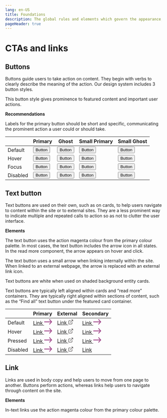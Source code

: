```yaml
---
lang: en-US
title: Foundations
description: The global rules and elements which govern the appearance, structure and behaviour of components.
pageHeader: true
---
```


# CTAs and links

## Buttons

Buttons guide users to take action on content. They begin with verbs to clearly describe the meaning of the action. Our design system includes 3 button styles.

This button style gives prominence to featured content and important user actions.

**Recommendations**

Labels for the primary button should be short and specific, communicating the prominent action a user could or should take.

<div class="cta-buttons-container">
    <table class="table table-borderless table-row-space-lg mb-5">
        <thead>
          <tr>
            <th scope="col"><span></span></th>
            <th scope="col">Primary</th>
            <th scope="col">Ghost</th>
            <th scope="col">Small Primary</th>
            <th scope="col">Small Ghost</th>
          </tr>
        </thead>
        <tbody>
            <tr>
                <td class="row-heading">Default</td>
                <td class="doi-content"><button class="btn btn-primary">Button</button></td>
                <td class="doi-content"><button class="btn btn-outline-primary">Button</button></td>
                <td class="doi-content"><button class="btn btn-sm btn-primary">Button</button></td>
                <td class="doi-content"><button class="btn btn-sm btn-outline-primary">Button</button></td>
            </tr>
            <tr>
                <td class="row-heading">Hover</td>
                <td class="doi-content"><button class="btn btn-primary hover">Button</button></td>
                <td class="doi-content"><button class="btn btn-outline-primary hover">Button</button></td>
                <td class="doi-content"><button class="btn btn-sm btn-primary hover">Button</button></td>
                <td class="doi-content"><button class="btn btn-sm btn-outline-primary hover">Button</button></td>
            </tr>
            <tr>
                <td class="row-heading">Focus</td>
                <td class="doi-content"><button class="btn btn-primary focus">Button</button></td>
                <td class="doi-content"><button class="btn btn-outline-primary focus">Button</button></td>
                <td class="doi-content"><button class="btn btn-sm btn-primary focus">Button</button></td>
                <td class="doi-content"><button class="btn btn-sm btn-outline-primary focus">Button</button></td>
            </tr>
            <tr>
                <td class="row-heading">Disabled</td>
                <td class="doi-content"><button class="btn btn-primary disabled">Button</button></td>
                <td class="doi-content"><button class="btn btn-outline-primary disabled">Button</button></td>
                <td class="doi-content"><button class="btn btn-sm btn-primary disabled">Button</button></td>
                <td class="doi-content"><button class="btn btn-sm btn-outline-primary disabled">Button</button></td>
            </tr>
        </tbody>
    </table>
</div>

<DemoButtons/>

## Text button

Text buttons are used on their own, such as on cards, to help users navigate to content within the site or to external sites. 
They are a less prominent way to indicate multiple and repeated calls to action so as not to clutter the user interface. 

**Elements**

The text button uses the action magenta colour from the primary colour palette. In most cases, the text button includes the arrow icon in all states. In the read more component, the arrow appears on hover and click.

The text button uses a small arrow when linking internally within the site. When linked to an external webpage, the arrow is replaced with an external link icon.

Text buttons are white when used on shaded background entity cards.

Text buttons are typically left aligned within cards and “read more” containers. They are typically right aligned within sections of content, such as the “Find all” text button under the featured card container.

<div class="cta-links-container">
    <table class="table table-borderless table-row-space-lg mb-5">
        <thead>
          <tr>
            <th scope="col"></th>
            <th scope="col">Primary</th>
            <th scope="col">External</th>
            <th scope="col">Secondary</th>
          </tr>
        </thead>
        <tbody>
            <tr>
                <td class="row-heading">Default</td>
                <td class="doi-content">
                    <a href="#" class="link-icon">
                        <span>Link</span>
                        <svg width="26" height="19" viewBox="0 0 26 19" fill="none" xmlns="http://www.w3.org/2000/svg">
                            <path d="M1.53125 8.16634C0.858152 8.16634 0.3125 8.78195 0.3125 9.54134C0.3125 10.2375 0.771 10.8127 1.36587 10.9038L1.53125 10.9163H24.2812C24.9543 10.9163 25.5 10.3007 25.5 9.54134C25.5 8.84523 25.0415 8.26994 24.4466 8.17889L24.2812 8.16634H1.53125Z" fill="#A44D8E"/>
                            <path d="M25.143 8.56907C24.7104 8.08091 24.0333 8.03654 23.5562 8.43594L23.4195 8.56907L16.9195 15.9024C16.4435 16.4394 16.4435 17.31 16.9195 17.8469C17.3521 18.3351 18.0292 18.3795 18.5063 17.9801L18.643 17.8469L25.143 10.5136C25.619 9.97664 25.619 9.10604 25.143 8.56907Z" fill="#A44D8E"/>
                            <path d="M18.643 1.23574C18.1671 0.698765 17.3954 0.698765 16.9195 1.23574C16.4868 1.72389 16.4474 2.48777 16.8015 3.02606L16.9195 3.18028L23.4195 10.5136C23.8954 11.0506 24.6671 11.0506 25.143 10.5136C25.5757 10.0255 25.6151 9.26157 25.261 8.72329L25.143 8.56907L18.643 1.23574Z" fill="#A44D8E"/>
                        </svg>
                    </a>
                </td>
                <td class="doi-content">
                    <a href="#" class="link-icon link-external">
                        <span>Link</span>
                        <svg width="16" height="16" viewBox="0 0 16 16" fill="none" xmlns="http://www.w3.org/2000/svg">
                            <path fill-rule="evenodd" clip-rule="evenodd" d="M10.5002 1.95831H13.1579L5.89155 9.2247L5.83104 9.2948C5.64949 9.53948 5.66966 9.8867 5.89155 10.1086C6.13563 10.3527 6.53136 10.3527 6.77544 10.1086L14.0418 2.8422V5.49998L14.0475 5.58479C14.0889 5.88985 14.3504 6.12498 14.6668 6.12498C15.012 6.12498 15.2918 5.84516 15.2918 5.49998V1.33331C15.2918 1.30518 15.2899 1.27704 15.2862 1.24912L15.2861 1.2485C15.2788 1.19462 15.2646 1.14292 15.2445 1.09431C15.2147 1.02231 15.171 0.954746 15.1131 0.895791L15.1039 0.886553C14.9912 0.776285 14.837 0.708313 14.6668 0.708313H14.6667H10.5002L10.4154 0.714019C10.1103 0.755404 9.87516 1.0169 9.87516 1.33331L9.88087 1.41812C9.92225 1.72318 10.1837 1.95831 10.5002 1.95831ZM7.79183 3.83331C7.79183 3.48813 7.51201 3.20831 7.16683 3.20831H3.00016L2.86056 3.21249C1.65992 3.28464 0.708496 4.2812 0.708496 5.49998V13L0.712678 13.1396C0.784826 14.3402 1.78139 15.2916 3.00016 15.2916H10.5002L10.6398 15.2875C11.8404 15.2153 12.7918 14.2188 12.7918 13V8.83331L12.7861 8.7485C12.7447 8.44344 12.4832 8.20831 12.1668 8.20831C11.8217 8.20831 11.5418 8.48813 11.5418 8.83331V13L11.5365 13.1065C11.4831 13.6318 11.0395 14.0416 10.5002 14.0416H3.00016L2.89366 14.0363C2.36839 13.9829 1.9585 13.5393 1.9585 13V5.49998L1.96387 5.39347C2.01722 4.86821 2.46082 4.45831 3.00016 4.45831H7.16683L7.25164 4.45261C7.5567 4.41122 7.79183 4.14973 7.79183 3.83331Z" fill="#3F3B3B"/>
                        </svg>
                    </a>
                </td>
                <td class="doi-content">
                    <a href="#" class="link-icon link-secondary">
                        <span>Link</span>
                        <svg width="26" height="19" viewBox="0 0 26 19" fill="none" xmlns="http://www.w3.org/2000/svg">
                            <path d="M1.53125 8.16634C0.858152 8.16634 0.3125 8.78195 0.3125 9.54134C0.3125 10.2375 0.771 10.8127 1.36587 10.9038L1.53125 10.9163H24.2812C24.9543 10.9163 25.5 10.3007 25.5 9.54134C25.5 8.84523 25.0415 8.26994 24.4466 8.17889L24.2812 8.16634H1.53125Z" fill="#A44D8E"/>
                            <path d="M25.143 8.56907C24.7104 8.08091 24.0333 8.03654 23.5562 8.43594L23.4195 8.56907L16.9195 15.9024C16.4435 16.4394 16.4435 17.31 16.9195 17.8469C17.3521 18.3351 18.0292 18.3795 18.5063 17.9801L18.643 17.8469L25.143 10.5136C25.619 9.97664 25.619 9.10604 25.143 8.56907Z" fill="#A44D8E"/>
                            <path d="M18.643 1.23574C18.1671 0.698765 17.3954 0.698765 16.9195 1.23574C16.4868 1.72389 16.4474 2.48777 16.8015 3.02606L16.9195 3.18028L23.4195 10.5136C23.8954 11.0506 24.6671 11.0506 25.143 10.5136C25.5757 10.0255 25.6151 9.26157 25.261 8.72329L25.143 8.56907L18.643 1.23574Z" fill="#A44D8E"/>
                        </svg>
                    </a>
                </td>
            </tr>
            <tr>
                <td class="row-heading">Hover</td>
                <td class="doi-content">
                    <a href="#" class="link-icon hover">
                        <span>Link</span>
                        <svg width="26" height="19" viewBox="0 0 26 19" fill="none" xmlns="http://www.w3.org/2000/svg">
                            <path d="M1.53125 8.16634C0.858152 8.16634 0.3125 8.78195 0.3125 9.54134C0.3125 10.2375 0.771 10.8127 1.36587 10.9038L1.53125 10.9163H24.2812C24.9543 10.9163 25.5 10.3007 25.5 9.54134C25.5 8.84523 25.0415 8.26994 24.4466 8.17889L24.2812 8.16634H1.53125Z" fill="#A44D8E"/>
                            <path d="M25.143 8.56907C24.7104 8.08091 24.0333 8.03654 23.5562 8.43594L23.4195 8.56907L16.9195 15.9024C16.4435 16.4394 16.4435 17.31 16.9195 17.8469C17.3521 18.3351 18.0292 18.3795 18.5063 17.9801L18.643 17.8469L25.143 10.5136C25.619 9.97664 25.619 9.10604 25.143 8.56907Z" fill="#A44D8E"/>
                            <path d="M18.643 1.23574C18.1671 0.698765 17.3954 0.698765 16.9195 1.23574C16.4868 1.72389 16.4474 2.48777 16.8015 3.02606L16.9195 3.18028L23.4195 10.5136C23.8954 11.0506 24.6671 11.0506 25.143 10.5136C25.5757 10.0255 25.6151 9.26157 25.261 8.72329L25.143 8.56907L18.643 1.23574Z" fill="#A44D8E"/>
                        </svg>
                    </a>
                </td>
                <td class="doi-content">
                    <a href="#" class="link-icon link-external hover">
                        <span>Link</span>
                        <svg width="16" height="16" viewBox="0 0 16 16" fill="none" xmlns="http://www.w3.org/2000/svg">
                            <path fill-rule="evenodd" clip-rule="evenodd" d="M10.5002 1.95831H13.1579L5.89155 9.2247L5.83104 9.2948C5.64949 9.53948 5.66966 9.8867 5.89155 10.1086C6.13563 10.3527 6.53136 10.3527 6.77544 10.1086L14.0418 2.8422V5.49998L14.0475 5.58479C14.0889 5.88985 14.3504 6.12498 14.6668 6.12498C15.012 6.12498 15.2918 5.84516 15.2918 5.49998V1.33331C15.2918 1.30518 15.2899 1.27704 15.2862 1.24912L15.2861 1.2485C15.2788 1.19462 15.2646 1.14292 15.2445 1.09431C15.2147 1.02231 15.171 0.954746 15.1131 0.895791L15.1039 0.886553C14.9912 0.776285 14.837 0.708313 14.6668 0.708313H14.6667H10.5002L10.4154 0.714019C10.1103 0.755404 9.87516 1.0169 9.87516 1.33331L9.88087 1.41812C9.92225 1.72318 10.1837 1.95831 10.5002 1.95831ZM7.79183 3.83331C7.79183 3.48813 7.51201 3.20831 7.16683 3.20831H3.00016L2.86056 3.21249C1.65992 3.28464 0.708496 4.2812 0.708496 5.49998V13L0.712678 13.1396C0.784826 14.3402 1.78139 15.2916 3.00016 15.2916H10.5002L10.6398 15.2875C11.8404 15.2153 12.7918 14.2188 12.7918 13V8.83331L12.7861 8.7485C12.7447 8.44344 12.4832 8.20831 12.1668 8.20831C11.8217 8.20831 11.5418 8.48813 11.5418 8.83331V13L11.5365 13.1065C11.4831 13.6318 11.0395 14.0416 10.5002 14.0416H3.00016L2.89366 14.0363C2.36839 13.9829 1.9585 13.5393 1.9585 13V5.49998L1.96387 5.39347C2.01722 4.86821 2.46082 4.45831 3.00016 4.45831H7.16683L7.25164 4.45261C7.5567 4.41122 7.79183 4.14973 7.79183 3.83331Z" fill="#3F3B3B"/>
                        </svg>
                    </a>
                </td>
                <td class="doi-content">
                    <a href="#" class="link-icon link-secondary hover">
                        <span>Link</span>
                        <svg width="26" height="19" viewBox="0 0 26 19" fill="none" xmlns="http://www.w3.org/2000/svg">
                            <path d="M1.53125 8.16634C0.858152 8.16634 0.3125 8.78195 0.3125 9.54134C0.3125 10.2375 0.771 10.8127 1.36587 10.9038L1.53125 10.9163H24.2812C24.9543 10.9163 25.5 10.3007 25.5 9.54134C25.5 8.84523 25.0415 8.26994 24.4466 8.17889L24.2812 8.16634H1.53125Z" fill="#A44D8E"/>
                            <path d="M25.143 8.56907C24.7104 8.08091 24.0333 8.03654 23.5562 8.43594L23.4195 8.56907L16.9195 15.9024C16.4435 16.4394 16.4435 17.31 16.9195 17.8469C17.3521 18.3351 18.0292 18.3795 18.5063 17.9801L18.643 17.8469L25.143 10.5136C25.619 9.97664 25.619 9.10604 25.143 8.56907Z" fill="#A44D8E"/>
                            <path d="M18.643 1.23574C18.1671 0.698765 17.3954 0.698765 16.9195 1.23574C16.4868 1.72389 16.4474 2.48777 16.8015 3.02606L16.9195 3.18028L23.4195 10.5136C23.8954 11.0506 24.6671 11.0506 25.143 10.5136C25.5757 10.0255 25.6151 9.26157 25.261 8.72329L25.143 8.56907L18.643 1.23574Z" fill="#A44D8E"/>
                        </svg>
                    </a>
                </td>
            </tr>
            <tr>
                <td class="row-heading">Pressed</td>
                <td class="doi-content">
                    <a href="#" class="link-icon focus">
                        <span>Link</span>
                        <svg width="26" height="19" viewBox="0 0 26 19" fill="none" xmlns="http://www.w3.org/2000/svg">
                            <path d="M1.53125 8.16634C0.858152 8.16634 0.3125 8.78195 0.3125 9.54134C0.3125 10.2375 0.771 10.8127 1.36587 10.9038L1.53125 10.9163H24.2812C24.9543 10.9163 25.5 10.3007 25.5 9.54134C25.5 8.84523 25.0415 8.26994 24.4466 8.17889L24.2812 8.16634H1.53125Z" fill="#A44D8E"/>
                            <path d="M25.143 8.56907C24.7104 8.08091 24.0333 8.03654 23.5562 8.43594L23.4195 8.56907L16.9195 15.9024C16.4435 16.4394 16.4435 17.31 16.9195 17.8469C17.3521 18.3351 18.0292 18.3795 18.5063 17.9801L18.643 17.8469L25.143 10.5136C25.619 9.97664 25.619 9.10604 25.143 8.56907Z" fill="#A44D8E"/>
                            <path d="M18.643 1.23574C18.1671 0.698765 17.3954 0.698765 16.9195 1.23574C16.4868 1.72389 16.4474 2.48777 16.8015 3.02606L16.9195 3.18028L23.4195 10.5136C23.8954 11.0506 24.6671 11.0506 25.143 10.5136C25.5757 10.0255 25.6151 9.26157 25.261 8.72329L25.143 8.56907L18.643 1.23574Z" fill="#A44D8E"/>
                        </svg>
                    </a>
                </td>
                <td class="doi-content">
                    <a href="#" class="link-icon link-external focus">
                        <span>Link</span>
                        <svg width="16" height="16" viewBox="0 0 16 16" fill="none" xmlns="http://www.w3.org/2000/svg">
                            <path fill-rule="evenodd" clip-rule="evenodd" d="M10.5002 1.95831H13.1579L5.89155 9.2247L5.83104 9.2948C5.64949 9.53948 5.66966 9.8867 5.89155 10.1086C6.13563 10.3527 6.53136 10.3527 6.77544 10.1086L14.0418 2.8422V5.49998L14.0475 5.58479C14.0889 5.88985 14.3504 6.12498 14.6668 6.12498C15.012 6.12498 15.2918 5.84516 15.2918 5.49998V1.33331C15.2918 1.30518 15.2899 1.27704 15.2862 1.24912L15.2861 1.2485C15.2788 1.19462 15.2646 1.14292 15.2445 1.09431C15.2147 1.02231 15.171 0.954746 15.1131 0.895791L15.1039 0.886553C14.9912 0.776285 14.837 0.708313 14.6668 0.708313H14.6667H10.5002L10.4154 0.714019C10.1103 0.755404 9.87516 1.0169 9.87516 1.33331L9.88087 1.41812C9.92225 1.72318 10.1837 1.95831 10.5002 1.95831ZM7.79183 3.83331C7.79183 3.48813 7.51201 3.20831 7.16683 3.20831H3.00016L2.86056 3.21249C1.65992 3.28464 0.708496 4.2812 0.708496 5.49998V13L0.712678 13.1396C0.784826 14.3402 1.78139 15.2916 3.00016 15.2916H10.5002L10.6398 15.2875C11.8404 15.2153 12.7918 14.2188 12.7918 13V8.83331L12.7861 8.7485C12.7447 8.44344 12.4832 8.20831 12.1668 8.20831C11.8217 8.20831 11.5418 8.48813 11.5418 8.83331V13L11.5365 13.1065C11.4831 13.6318 11.0395 14.0416 10.5002 14.0416H3.00016L2.89366 14.0363C2.36839 13.9829 1.9585 13.5393 1.9585 13V5.49998L1.96387 5.39347C2.01722 4.86821 2.46082 4.45831 3.00016 4.45831H7.16683L7.25164 4.45261C7.5567 4.41122 7.79183 4.14973 7.79183 3.83331Z" fill="#3F3B3B"/>
                        </svg>
                    </a>
                </td>
                <td class="doi-content">
                    <a href="#" class="link-icon link-secondary focus">
                        <span>Link</span>
                        <svg width="26" height="19" viewBox="0 0 26 19" fill="none" xmlns="http://www.w3.org/2000/svg">
                            <path d="M1.53125 8.16634C0.858152 8.16634 0.3125 8.78195 0.3125 9.54134C0.3125 10.2375 0.771 10.8127 1.36587 10.9038L1.53125 10.9163H24.2812C24.9543 10.9163 25.5 10.3007 25.5 9.54134C25.5 8.84523 25.0415 8.26994 24.4466 8.17889L24.2812 8.16634H1.53125Z" fill="#A44D8E"/>
                            <path d="M25.143 8.56907C24.7104 8.08091 24.0333 8.03654 23.5562 8.43594L23.4195 8.56907L16.9195 15.9024C16.4435 16.4394 16.4435 17.31 16.9195 17.8469C17.3521 18.3351 18.0292 18.3795 18.5063 17.9801L18.643 17.8469L25.143 10.5136C25.619 9.97664 25.619 9.10604 25.143 8.56907Z" fill="#A44D8E"/>
                            <path d="M18.643 1.23574C18.1671 0.698765 17.3954 0.698765 16.9195 1.23574C16.4868 1.72389 16.4474 2.48777 16.8015 3.02606L16.9195 3.18028L23.4195 10.5136C23.8954 11.0506 24.6671 11.0506 25.143 10.5136C25.5757 10.0255 25.6151 9.26157 25.261 8.72329L25.143 8.56907L18.643 1.23574Z" fill="#A44D8E"/>
                        </svg>
                    </a>
                </td>
            </tr>
            <tr>
                <td class="row-heading">Disabled</td>
                <td class="doi-content">
                    <a href="#" class="link-icon disabled">
                        <span>Link</span>
                        <svg width="26" height="19" viewBox="0 0 26 19" fill="none" xmlns="http://www.w3.org/2000/svg">
                            <path d="M1.53125 8.16634C0.858152 8.16634 0.3125 8.78195 0.3125 9.54134C0.3125 10.2375 0.771 10.8127 1.36587 10.9038L1.53125 10.9163H24.2812C24.9543 10.9163 25.5 10.3007 25.5 9.54134C25.5 8.84523 25.0415 8.26994 24.4466 8.17889L24.2812 8.16634H1.53125Z" fill="#A44D8E"/>
                            <path d="M25.143 8.56907C24.7104 8.08091 24.0333 8.03654 23.5562 8.43594L23.4195 8.56907L16.9195 15.9024C16.4435 16.4394 16.4435 17.31 16.9195 17.8469C17.3521 18.3351 18.0292 18.3795 18.5063 17.9801L18.643 17.8469L25.143 10.5136C25.619 9.97664 25.619 9.10604 25.143 8.56907Z" fill="#A44D8E"/>
                            <path d="M18.643 1.23574C18.1671 0.698765 17.3954 0.698765 16.9195 1.23574C16.4868 1.72389 16.4474 2.48777 16.8015 3.02606L16.9195 3.18028L23.4195 10.5136C23.8954 11.0506 24.6671 11.0506 25.143 10.5136C25.5757 10.0255 25.6151 9.26157 25.261 8.72329L25.143 8.56907L18.643 1.23574Z" fill="#A44D8E"/>
                        </svg>
                    </a>
                </td>
                <td class="doi-content">
                    <a href="#" class="link-icon link-external disabled">
                        <span>Link</span>
                        <svg width="16" height="16" viewBox="0 0 16 16" fill="none" xmlns="http://www.w3.org/2000/svg">
                            <path fill-rule="evenodd" clip-rule="evenodd" d="M10.5002 1.95831H13.1579L5.89155 9.2247L5.83104 9.2948C5.64949 9.53948 5.66966 9.8867 5.89155 10.1086C6.13563 10.3527 6.53136 10.3527 6.77544 10.1086L14.0418 2.8422V5.49998L14.0475 5.58479C14.0889 5.88985 14.3504 6.12498 14.6668 6.12498C15.012 6.12498 15.2918 5.84516 15.2918 5.49998V1.33331C15.2918 1.30518 15.2899 1.27704 15.2862 1.24912L15.2861 1.2485C15.2788 1.19462 15.2646 1.14292 15.2445 1.09431C15.2147 1.02231 15.171 0.954746 15.1131 0.895791L15.1039 0.886553C14.9912 0.776285 14.837 0.708313 14.6668 0.708313H14.6667H10.5002L10.4154 0.714019C10.1103 0.755404 9.87516 1.0169 9.87516 1.33331L9.88087 1.41812C9.92225 1.72318 10.1837 1.95831 10.5002 1.95831ZM7.79183 3.83331C7.79183 3.48813 7.51201 3.20831 7.16683 3.20831H3.00016L2.86056 3.21249C1.65992 3.28464 0.708496 4.2812 0.708496 5.49998V13L0.712678 13.1396C0.784826 14.3402 1.78139 15.2916 3.00016 15.2916H10.5002L10.6398 15.2875C11.8404 15.2153 12.7918 14.2188 12.7918 13V8.83331L12.7861 8.7485C12.7447 8.44344 12.4832 8.20831 12.1668 8.20831C11.8217 8.20831 11.5418 8.48813 11.5418 8.83331V13L11.5365 13.1065C11.4831 13.6318 11.0395 14.0416 10.5002 14.0416H3.00016L2.89366 14.0363C2.36839 13.9829 1.9585 13.5393 1.9585 13V5.49998L1.96387 5.39347C2.01722 4.86821 2.46082 4.45831 3.00016 4.45831H7.16683L7.25164 4.45261C7.5567 4.41122 7.79183 4.14973 7.79183 3.83331Z" fill="#3F3B3B"/>
                        </svg>
                    </a>
                </td>
                <td class="doi-content">
                    <a href="#" class="link-icon link-secondary disabled">
                        <span>Link</span>
                    </a>
                </td>
            </tr>
        </tbody>
    </table>
</div>

<DemoLinks/>

## Link

Links are used in body copy and help users to move from one page to another. Buttons perform actions, whereas links help users to navigate through content on the site. 

**Elements**

In-text links use the action magenta colour from the primary colour palette.
